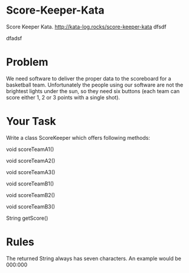 # Score-Keeper-Kata
Score Keeper Kata. http://kata-log.rocks/score-keeper-kata
dfsdf

dfadsf
# Problem

We need software to deliver the proper data to the scoreboard for a basketball team. Unfortunately the people using our software are not the brightest lights under the sun, so they need six buttons (each team can score either 1, 2 or 3 points with a single shot).

# Your Task

Write a class ScoreKeeper which offers following methods:

void scoreTeamA1()

void scoreTeamA2()

void scoreTeamA3()

void scoreTeamB1()

void scoreTeamB2()

void scoreTeamB3()

String getScore()

# Rules

The returned String always has seven characters. An example would be 000:000
